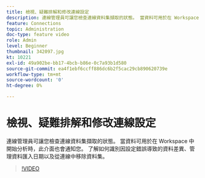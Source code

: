 ```yaml
---
title: 檢視、疑難排解和修改連線設定
description: 連線管理員可讓您檢查連線資料集擷取的狀態。 當資料可用於在 Workspace 中開始分析時，此介面也會通知您。
feature: Connections
topic: Administration
doc-type: feature video
role: Admin
level: Beginner
thumbnail: 342097.jpg
kt: 10221
exl-id: 49a902be-bb17-4bcb-b86e-0c7a93b1d580
source-git-commit: ea4f1ebf6ccff886dc6b2f5cac29cb890620739e
workflow-type: tm+mt
source-wordcount: '0'
ht-degree: 0%

---
```


# 檢視、疑難排解和修改連線設定

連線管理員可讓您檢查連線資料集擷取的狀態。 當資料可用於在 Workspace 中開始分析時，此介面也會通知您。 了解如何識別因設定錯誤導致的資料差異、管理資料匯入日期以及從連線中移除資料集。

>[!VIDEO](https://video.tv.adobe.com/v/342097/?quality=12&learn=on)
